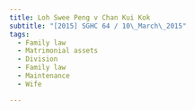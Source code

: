 ```yaml
---
title: Loh Swee Peng v Chan Kui Kok 
subtitle: "[2015] SGHC 64 / 10\_March\_2015"
tags:
  - Family law
  - Matrimonial assets
  - Division
  - Family law
  - Maintenance
  - Wife

---
```


